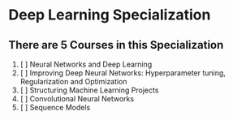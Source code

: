 # Deep Learning Specialization

## There are 5 Courses in this Specialization

1. [ ] Neural Networks and Deep Learning
2. [ ] Improving Deep Neural Networks: Hyperparameter tuning, Regularization and Optimization
3. [ ] Structuring Machine Learning Projects
4. [ ] Convolutional Neural Networks
5. [ ] Sequence Models
